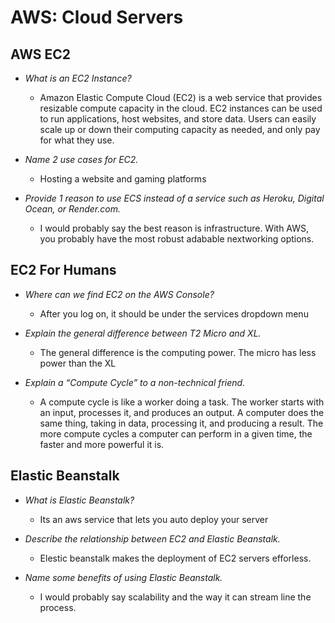 # AWS: Cloud Servers

## AWS EC2

- _What is an EC2 Instance?_

  - Amazon Elastic Compute Cloud (EC2) is a web service that provides resizable compute capacity in the cloud. EC2 instances can be used to run applications, host websites, and store data. Users can easily scale up or down their computing capacity as needed, and only pay for what they use.

- _Name 2 use cases for EC2._

  - Hosting a website and gaming platforms

- _Provide 1 reason to use ECS instead of a service such as Heroku, Digital Ocean, or Render.com._

  - I would probably say the best reason is infrastructure. With AWS, you probably have the most robust adabable nextworking options.

## EC2 For Humans

- _Where can we find EC2 on the AWS Console?_

  - After you log on, it should be under the services dropdown menu

- _Explain the general difference between T2 Micro and XL._

  - The general difference is the computing power. The micro has less power than the XL

- _Explain a “Compute Cycle” to a non-technical friend._

  - A compute cycle is like a worker doing a task. The worker starts with an input, processes it, and produces an output. A computer does the same thing, taking in data, processing it, and producing a result. The more compute cycles a computer can perform in a given time, the faster and more powerful it is.

## Elastic Beanstalk

- _What is Elastic Beanstalk?_

  - Its an aws service that lets you auto deploy your server

- _Describe the relationship between EC2 and Elastic Beanstalk._

  - Elestic beanstalk makes the deployment of EC2 servers efforless.

- _Name some benefits of using Elastic Beanstalk._

  - I would probably say scalability and the way it can stream line the process.